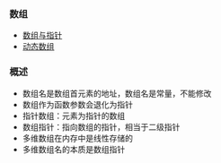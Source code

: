### 数组

- [数组与指针](数组与指针.md)
- [动态数组](动态数组.md)

### 概述

- 数组名是数组首元素的地址，数组名是常量，不能修改
- 数组作为函数参数会退化为指针
- 指针数组：元素为指针的数组
- 数组指针：指向数组的指针，相当于二级指针
- 多维数组在内存中是线性存储的
- 多维数组名的本质是数组指针